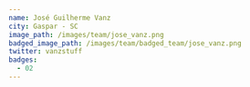 ```yaml
---
name: José Guilherme Vanz
city: Gaspar - SC
image_path: /images/team/jose_vanz.png
badged_image_path: /images/team/badged_team/jose_vanz.png
twitter: vanzstuff
badges:
  - 02
---
```

